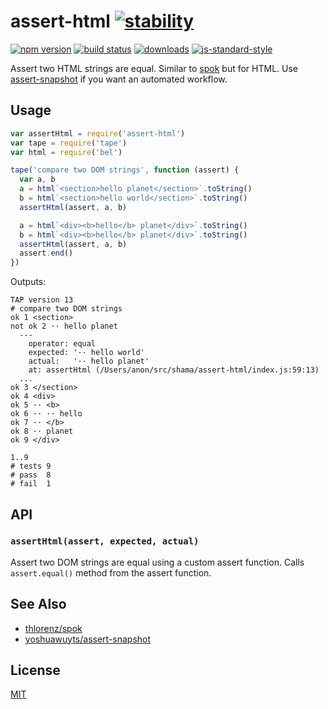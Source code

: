 # assert-html [![stability][0]][1]
[![npm version][2]][3] [![build status][4]][5]
[![downloads][8]][9] [![js-standard-style][10]][11]

Assert two HTML strings are equal. Similar to [spok][spok] but for HTML. Use
[assert-snapshot](https://github.com/yoshuawuyts/assert-snapshot) if you want
an automated workflow.

## Usage
```js
var assertHtml = require('assert-html')
var tape = require('tape')
var html = require('bel')

tape('compare two DOM strings', function (assert) {
  var a, b
  a = html`<section>hello planet</section>`.toString()
  b = html`<section>hello world</section>`.toString()
  assertHtml(assert, a, b)

  a = html`<div><b>hello</b> planet</div>`.toString()
  b = html`<div><b>hello</b> planet</div>`.toString()
  assertHtml(assert, a, b)
  assert.end()
})
```

Outputs:
```tap
TAP version 13
# compare two DOM strings
ok 1 <section>
not ok 2 ·· hello planet
  ---
    operator: equal
    expected: '·· hello world'
    actual:   '·· hello planet'
    at: assertHtml (/Users/anon/src/shama/assert-html/index.js:59:13)
  ...
ok 3 </section>
ok 4 <div>
ok 5 ·· <b>
ok 6 ·· ·· hello
ok 7 ·· </b>
ok 8 ·· planet
ok 9 </div>

1..9
# tests 9
# pass  8
# fail  1

```

## API
### `assertHtml(assert, expected, actual)`
Assert two DOM strings are equal using a custom assert function. Calls
`assert.equal()` method from the assert function.

## See Also
- [thlorenz/spok](https://github.com/thlorenz/spok)
- [yoshuawuyts/assert-snapshot](https://github.com/yoshuawuyts/assert-snapshot)

## License
[MIT](https://tldrlegal.com/license/mit-license)

[0]: https://img.shields.io/badge/stability-experimental-orange.svg?style=flat-square
[1]: https://nodejs.org/api/documentation.html#documentation_stability_index
[2]: https://img.shields.io/npm/v/assert-html.svg?style=flat-square
[3]: https://npmjs.org/package/assert-html
[4]: https://img.shields.io/travis/yoshuawuyts/assert-html/master.svg?style=flat-square
[5]: https://travis-ci.org/yoshuawuyts/assert-html
[6]: https://img.shields.io/codecov/c/github/yoshuawuyts/assert-html/master.svg?style=flat-square
[7]: https://codecov.io/github/yoshuawuyts/assert-html
[8]: http://img.shields.io/npm/dm/assert-html.svg?style=flat-square
[9]: https://npmjs.org/package/assert-html
[10]: https://img.shields.io/badge/code%20style-standard-brightgreen.svg?style=flat-square
[11]: https://github.com/feross/standard
[spok]: https://github.com/thlorenz/spok
